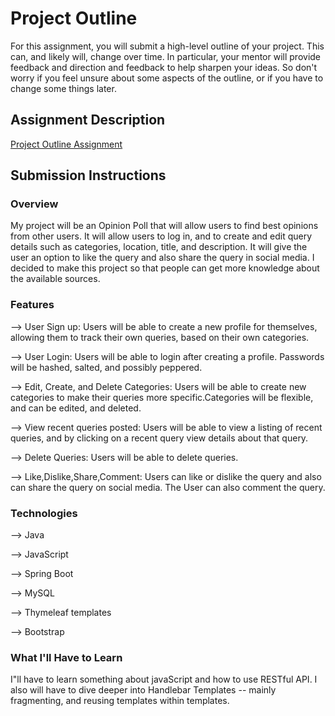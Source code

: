 # Project Outline
For this assignment, you will submit a high-level outline of your project. This can, and likely will, change over time. In particular, your mentor will provide feedback and direction and feedback to help sharpen your ideas. So don't worry if you feel unsure about some aspects of the outline, or if you have to change some things later.

## Assignment Description
[Project Outline Assignment](https://education.launchcode.org/liftoff/assignments/project-outline/)

## Submission Instructions

### Overview
My project will be an Opinion Poll that will allow users to find best opinions from other users. It will allow users to log in, and to create and edit query details such as categories, location, title, and description.
It will give the user an option to like the query and also share the query in social media.
I decided to make this project so that people can get more knowledge about the available sources.

### Features
--> User Sign up: Users will be able to create a new profile for themselves, allowing them to track their own queries, based on their own categories.

--> User Login: Users will be able to login after creating a profile. Passwords will be hashed, salted, and possibly peppered.

--> Edit, Create, and Delete Categories: Users will be able to create new categories to make their queries more specific.Categories will be flexible, and can be edited, and deleted.

--> View recent queries posted: Users will be able to view a listing of recent queries, and by clicking on a recent query view details about that query.

--> Delete Queries: Users will be able to delete queries.

--> Like,Dislike,Share,Comment: Users can like or dislike the query and also can share the query on social media. The User can also comment the query.

### Technologies

--> Java

--> JavaScript

--> Spring Boot

--> MySQL

--> Thymeleaf templates

--> Bootstrap


### What I'll Have to Learn
I"ll have to learn something about javaScript and how to use RESTful API.
I also will have to dive deeper into Handlebar Templates -- mainly fragmenting, and reusing templates within templates.
